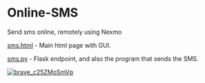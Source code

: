 # Online-SMS
Send sms online, remotely using Nexmo

[sms.html](https://github.com/PiggyAwesome/Online-SMS/blob/main/sms.html) - Main html page with GUI.

[sms.py](https://github.com/PiggyAwesome/Online-SMS/blob/main/sms.py) - Flask endpoint, and also the program that sends the SMS.

[![brave_c25ZMoSmVp](https://user-images.githubusercontent.com/48888771/143265892-b70e063d-04bc-40d5-93ea-099bd6408b46.png)](https://github.com/PiggyAwesome/Online-SMS/blob/main/sms.html)
